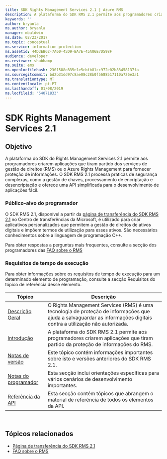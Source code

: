 ```yaml
---
title: SDK Rights Management Services 2.1 | Azure RMS
description: A plataforma do SDK RMS 2.1 permite aos programadores criarem aplicações que tiram partido do RMS ou o Azure RMS para fornecer proteção de informações.
keywords: ''
author: bryanla
ms.author: bryanla
manager: mbaldwin
ms.date: 02/23/2017
ms.topic: conceptual
ms.service: information-protection
ms.assetid: 44D3EB62-7A60-45D9-BA7E-45A06E7D598F
audience: developer
ms.reviewer: shubhamp
ms.suite: ems
ms.openlocfilehash: 2301588e835e1e5cbfb81cc972e02b83458137fa
ms.sourcegitcommit: bd2b31dd97c8ae08c28b0f5688517110a726e3a1
ms.translationtype: MT
ms.contentlocale: pt-PT
ms.lasthandoff: 01/08/2019
ms.locfileid: "54071833"
---
```

# <a name="rights-management-services-sdk-21"></a>SDK Rights Management Services 2.1

## <a name="purpose"></a>Objetivo

A plataforma do SDK do Rights Management Services 2.1 permite aos programadores criarem aplicações que tiram partido dos serviços de gestão de direitos (RMS) ou o Azure Rights Management para fornecer proteção de informações. O SDK RMS 2.1 processa práticas de segurança complexas, como a gestão de chaves, processamento de encriptação e desencriptação e oferece uma API simplificada para o desenvolvimento de aplicações fácil.

### <a name="developer-audience"></a>Público-alvo do programador

O SDK RMS 2.1, disponível a partir da [página de transferência do SDK RMS 2.1](https://www.microsoft.com/download/details.aspx?id=38397) no Centro de transferências da Microsoft, é utilizado para criar aplicativos personalizados que permitem a gestão de direitos de ativos digitais e impõem termos de utilização para esses ativos. São necessários conhecimentos sobre a linguagem de programação C++.

Para obter respostas a perguntas mais frequentes, consulte a secção dos programadores das [FAQ sobre o RMS](https://aka.ms/adrmsfaq)

### <a name="run-time-requirements"></a>Requisitos de tempo de execução

Para obter informações sobre os requisitos de tempo de execução para um determinado elemento de programação, consulte a secção Requisitos do tópico de referência desse elemento.

|Tópico|Descrição|
|-----|--------|
|[Descrição Geral](ad-rms-overview.md)|O Rights Management Services (RMS) é uma tecnologia de proteção de informações que ajuda a salvaguardar as informações digitais contra a utilização não autorizada.|
|[Introdução](getting-started-with-ad-rms-2-0.md)|A plataforma do SDK RMS 2.1 permite aos programadores criarem aplicações que tiram partido da proteção de informações do RMS.|
|[Notas de versão](release-notes-rtm.md)|Este tópico contém informações importantes sobre isto e versões anteriores do SDK RMS 2.1.|
|[Notas do programador](developer-notes.md)|Esta secção inclui orientações específicas para vários cenários de desenvolvimento importantes.|
|[Referência da API](api-reference-2-1.md)|Esta secção contém tópicos que abrangem o material de referência de todos os elementos da API.|

 

## <a name="related-topics"></a>Tópicos relacionados

* [Página de transferência do SDK RMS 2.1](https://www.microsoft.com/download/details.aspx?id=38397)
* [FAQ sobre o RMS](https://aka.ms/adrmsfaq )
